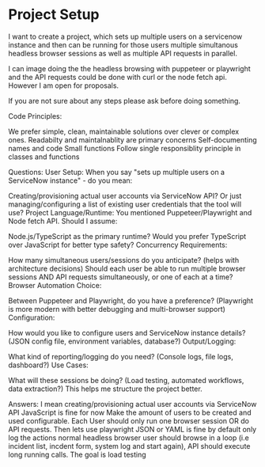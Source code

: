 # Project Setup 

I want to create a project, which sets up multiple users on a servicenow instance and then can be running for those users multiple simultanous headless browser sessions as well as multiple API requests in parallel.

I can image doing the the headless browsing with puppeteer or playwright and the API requests could be done with curl or the node fetch api. However I am open for proposals.

If you are not sure about any steps please ask before doing something.

Code Principles:

We prefer simple, clean, maintainable solutions over clever or complex ones.
Readabilty and maintalnablity are primary concerns
Self-documenting names and code
Small functions
Follow single responsiblity principle in classes and functions


Questions:
User Setup: When you say "sets up multiple users on a ServiceNow instance" - do you mean:

Creating/provisioning actual user accounts via ServiceNow API?
Or just managing/configuring a list of existing user credentials that the tool will use?
Project Language/Runtime: You mentioned Puppeteer/Playwright and Node fetch API. Should I assume:

Node.js/TypeScript as the primary runtime?
Would you prefer TypeScript over JavaScript for better type safety?
Concurrency Requirements:

How many simultaneous users/sessions do you anticipate? (helps with architecture decisions)
Should each user be able to run multiple browser sessions AND API requests simultaneously, or one of each at a time?
Browser Automation Choice:

Between Puppeteer and Playwright, do you have a preference? (Playwright is more modern with better debugging and multi-browser support)
Configuration:

How would you like to configure users and ServiceNow instance details? (JSON config file, environment variables, database?)
Output/Logging:

What kind of reporting/logging do you need? (Console logs, file logs, dashboard?)
Use Cases:

What will these sessions be doing? (Load testing, automated workflows, data extraction?) This helps me structure the project better.

Answers:
I mean creating/provisioning actual user accounts via ServiceNow API
JavaScript is fine for now
Make the amount of users to be created and used configurable. Each User should only run one browser session OR do API requests.
Then lets use playwright
JSON or YAML is fine
by default only log the actions
normal headless browser user should browse in a loop (i.e incident list, incdent form, system log and start again), API should execute long running calls. The goal is load testing